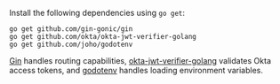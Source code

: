 Install the following dependencies using `go get`:

   ```shell
   go get github.com/gin-gonic/gin
   go get github.com/okta/okta-jwt-verifier-golang
   go get github.com/joho/godotenv
   ```

[Gin](https://github.com/gin-gonic/gin) handles routing capabilities, [okta-jwt-verifier-golang](https://github.com/okta/okta-jwt-verifier-golang) validates Okta access tokens, and [godotenv](https://github.com/joho/godotenv) handles loading environment variables.
